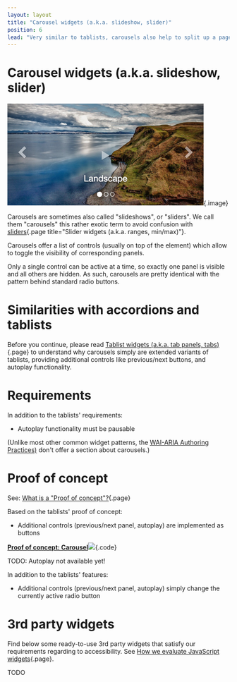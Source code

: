 ```yaml
---
layout: layout
title: "Carousel widgets (a.k.a. slideshow, slider)"
position: 6
lead: "Very similar to tablists, carousels also help to split up a page's content into smaller and thus more digestible parts which can be toggled visible one at a time."
---
```


# Carousel widgets (a.k.a. slideshow, slider)

![Typical carousel](_media/typical-carousel.png){.image}

Carousels are sometimes also called "slideshows", or "sliders". We call them "carousels" this rather exotic term to avoid confusion with [sliders](/examples/widgets/slider-widgets-a-k-a-ranges-minmax-){.page title="Slider widgets (a.k.a. ranges, min/max)"}.

Carousels offer a list of controls (usually on top of the element) which allow to toggle the visibility of corresponding panels.

Only a single control can be active at a time, so exactly one panel is visible and all others are hidden. As such, carousels are pretty identical with the pattern behind standard radio buttons.

# Similarities with accordions and tablists

Before you continue, please read [Tablist widgets (a.k.a. tab panels, tabs)](/examples/widgets/tablist-widgets-a-k-a-tab-panels-tabs-){.page} to understand why carousels simply are extended variants of tablists, providing additional controls like previous/next buttons, and autoplay functionality.

# Requirements

In addition to the tablists' requirements:

- Autoplay functionality must be pausable

(Unlike most other common widget patterns, the [WAI-ARIA Authoring Practices)](https://www.w3.org/TR/2013/WD-wai-aria-practices-20130307) don't offer a section about carousels.)

# Proof of concept

See: [What is a "Proof of concept"?](/examples/widgets/what-is-a-proof-of-concept){.page}

Based on the tablists' proof of concept:

- Additional controls (previous/next panel, autoplay) are implemented as buttons

[**Proof of concept: Carousel**![](https://s3-us-west-2.amazonaws.com/i.cdpn.io/1279260.RjxyMp.small.9974efcd-d6c1-44c9-8277-0727b6d96359.png)](https://codepen.io/accessibility-developer-guide/pen/RjxyMp){.code}

TODO: Autoplay not available yet!

In addition to the tablists' features:

- Additional controls (previous/next panel, autoplay) simply change the currently active radio button

# 3rd party widgets

Find below some ready-to-use 3rd party widgets that satisfy our requirements regarding to accessibility. See [How we evaluate JavaScript widgets](/examples/widgets/how-we-evaluate-javascript-widgets){.page}.

TODO
